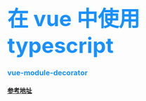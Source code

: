 ## <font color=#1890ff size=72>在 vue 中使用 typescript</font>

### <font color=#1890ff>vue-module-decorator</font>

#### [参考地址](https://github.com/championswimmer/vuex-module-decorators)


